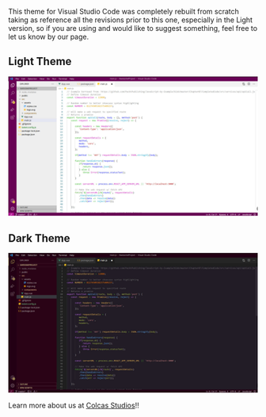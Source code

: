 This theme for Visual Studio Code was completely rebuilt from scratch taking as reference all the revisions prior to this one, especially in the Light version, so if you are using and would like to suggest something, feel free to let us know by our page.

## Light Theme

  ![Light Theme](/img/screenshot_light.jpg?raw=true "Light Theme")

## Dark Theme

  ![Dark Theme](/img/screenshot_dark.jpg?raw=true "Dark Theme")

Learn more about us at [Colcas Studios](https://www.colcastudios.com)!!
